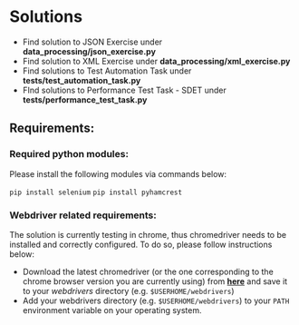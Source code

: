# Solutions
- Find solution to JSON Exercise under __data_processing/json_exercise.py__
- Find solution to XML Exercise under __data_processing/xml_exercise.py__
- Find solutions to Test Automation Task under __tests/test_automation_task.py__
- FInd solutions to Performance Test Task - SDET under __tests/performance_test_task.py__

## Requirements:
### Required python modules:
Please install the following modules via commands below:

`pip install selenium`
`pip install pyhamcrest`
### Webdriver related requirements:
The solution is currently testing in chrome, thus chromedriver needs to be installed
and correctly configured. To do so, please follow instructions below:
- Download the latest chromedriver (or the one corresponding to the chrome browser version
you are currently using) from __[here](https://sites.google.com/a/chromium.org/chromedriver/downloads)__
and save it to your *webdrivers* directory (e.g. `$USERHOME/webdrivers`)
- Add your webdrivers directory (e.g. `$USERHOME/webdrivers`) to your `PATH` environment
variable on your operating system.